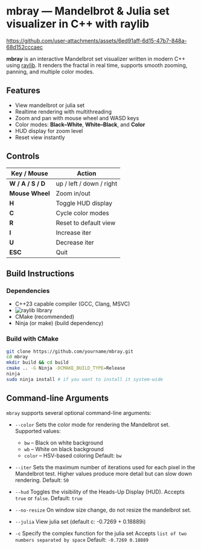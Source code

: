 # mbray — Mandelbrot & Julia set visualizer in C++ with raylib

https://github.com/user-attachments/assets/6ed91aff-6d15-47b7-848a-68d152cccaec

**mbray** is an interactive Mandelbrot set visualizer written in modern C++ using [raylib](https://www.raylib.com/).
It renders the fractal in real time, supports smooth zooming, panning, and multiple color modes.

## Features

- View mandelbrot or julia set
- Realtime rendering with multithreading
- Zoom and pan with mouse wheel and WASD keys
- Color modes: **Black–White**, **White–Black**, and **Color**
- HUD display for zoom level
- Reset view instantly

## Controls

| Key / Mouse       | Action                   |
|-------------------|--------------------------|
| **W / A / S / D** | up / left / down / right |
| **Mouse Wheel**   | Zoom in/out              |
| **H**             | Toggle HUD display       |
| **C**             | Cycle color modes        |
| **R**             | Reset to default view    |
| **I**             | Increase iter            |
| **U**             | Decrease iter            |
| **ESC**           | Quit                     |

## Build Instructions

### Dependencies

- C++23 capable compiler (GCC, Clang, MSVC)
- ![raylib](https://raylib.com) library
- CMake (recommended)
- Ninja (or make) (build dependency)

### Build with CMake

```bash
git clone https://github.com/yourname/mbray.git
cd mbray
mkdir build && cd build
cmake .. -G Ninja -DCMAKE_BUILD_TYPE=Release
ninja
sudo ninja install # if you want to install it system-wide
```

## Command-line Arguments

`mbray` supports several optional command-line arguments:

- `--color`
  Sets the color mode for rendering the Mandelbrot set.
  Supported values:
  - `bw` – Black on white background
  - `wb` – White on black background
  - `color` – HSV-based coloring
  Default: `bw`

- `--iter`
  Sets the maximum number of iterations used for each pixel in the Mandelbrot test.
  Higher values produce more detail but can slow down rendering.
  Default: `50`

- `--hud`
  Toggles the visibility of the Heads-Up Display (HUD).
  Accepts `true` or `false`.
  Default: `true`

- `--no-resize`
  On window size change, do not resize the mandelbrot set.

- `--julia`
  View julia set (default c: -0.7269 + 0.18889i)

- `-c`
  Specify the complex function for the julia set
  Accepts `list of two numbers separated by space`
  Default: `-0.7269 0.18889`
